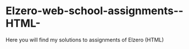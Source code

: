 # Elzero-web-school-assignments--HTML-
Here you will find my solutions to assignments of Elzero (HTML)
